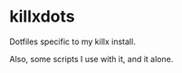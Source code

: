 killxdots
=========

Dotfiles specific to my killx install.

Also, some scripts I use with it, and it alone.
